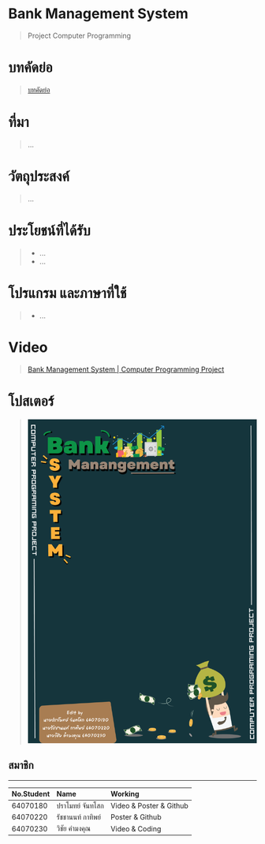 # Bank Management System
> Project Computer Programming
# บทคัดย่อ
> [บทคัดย่อ](https://docs.google.com/document/d/1yAhsaE5xrhK6O9AWhR-B6Jkuzf1IUlZ4Hnu-8HcaP2g/edit?usp=sharing)
# ที่มา
  > ...
# วัตถุประสงค์
> ...
# ประโยชน์ที่ได้รับ
> * ...
> * ...
# โปรแกรม และภาษาที่ใช้
> * ...
# Video
> [Bank Management System | Computer Programming Project](https://youtu.be/dQw4w9WgXcQ)
# โปสเตอร์
>  ![Poster](poster/PosterProject.png)
## สมาชิก
---

| No.Student | Name |  Working |
| :-------- | :-------- | :--------- |
|   64070180   |   ปราโมทย์ จันทโสก   |    Video & Poster & Github   |
|   64070220   |   รัชชานนท์ กาทิพย์   |    Poster & Github   |
|   64070230   |   วิชัย คำมงคุณ   |    Video & Coding   |
